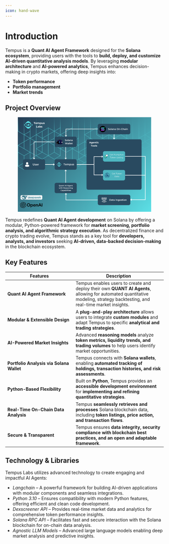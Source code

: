```yaml
---
icon: hand-wave
---
```


# Introduction

Tempus is a **Quant AI Agent Framework** designed for the **Solana ecosystem**, providing users with the tools to **build, deploy, and customize AI-driven quantitative analysis models**. By leveraging **modular architecture** and **AI-powered analytics**, Tempus enhances decision-making in crypto markets, offering deep insights into:

* **Token performance**
* **Portfolio management**
* **Market trends**

## Project Overview

<figure><img src=".gitbook/assets/tempus-workflow (1).png" alt=""><figcaption></figcaption></figure>

Tempus redefines **Quant AI Agent development** on Solana by offering a modular, Python-powered framework for **market screening, portfolio analysis, and algorithmic strategy execution**. As decentralized finance and crypto trading evolve, Tempus stands as a key tool for **developers, analysts, and investors** seeking **AI-driven, data-backed decision-making** in the blockchain ecosystem.

## Key Features

<table><thead><tr><th width="203">Features</th><th>Description</th></tr></thead><tbody><tr><td><strong>Quant AI Agent Framework</strong></td><td>Tempus enables users to create and deploy their own <strong>QUANT AI Agents</strong>, allowing for automated quantitative modeling, strategy backtesting, and real-time market insights.</td></tr><tr><td><strong>Modular &#x26; Extensible Design</strong></td><td>A <strong>plug-and-play architecture</strong> allows users to integrate <strong>custom modules</strong> and adapt Tempus to specific <strong>analytical and trading strategies</strong>.</td></tr><tr><td><strong>AI-Powered Market Insights</strong></td><td>Advanced <strong>reasoning models</strong> analyze <strong>token metrics, liquidity trends, and trading volumes</strong> to help users identify market opportunities.</td></tr><tr><td><strong>Portfolio Analysis via Solana Wallet</strong></td><td>Tempus connects with <strong>Solana wallets</strong>, enabling <strong>automated tracking of holdings, transaction histories, and risk assessments</strong>.</td></tr><tr><td><strong>Python-Based Flexibility</strong></td><td>Built on <strong>Python</strong>, Tempus provides an <strong>accessible development environment</strong> for <strong>implementing and refining quantitative strategies</strong>.</td></tr><tr><td><strong>Real-Time On-Chain Data Analysis</strong></td><td>Tempus <strong>seamlessly retrieves and processes</strong> Solana blockchain data, including <strong>token listings, price action, and transaction flows</strong>.</td></tr><tr><td><strong>Secure &#x26; Transparent</strong></td><td>Tempus ensures <strong>data integrity, security compliance with blockchain best practices, and an open and adaptable framework</strong>.</td></tr></tbody></table>

## Technology & Libraries

Tempus Labs utilizes advanced technology to create engaging and impactful AI Agents:

* _Langchain_ – A powerful framework for building AI-driven applications with modular components and seamless integrations.
* _Python 3.10_ – Ensures compatibility with modern Python features, offering efficient and clean code development.
* _Dexscreener API_ – Provides real-time market data and analytics for comprehensive token performance insights.
* _Solana RPC API_ – Facilitates fast and secure interaction with the Solana blockchain for on-chain data analysis.
* _Agnostic LLM Models_ – Advanced large language models enabling deep market analysis and predictive insights.
